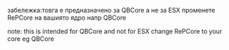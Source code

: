 забелeжка:товга е предназначено за QBCore а не за ESX
променете  RePCore на вашиято ядро напр QBCore

note: this is intended for QBCore and not for ESX
change RePCore to your core eg QBCore
